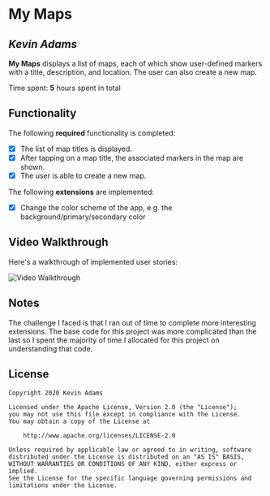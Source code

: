 # My Maps 

## *Kevin Adams*

**My Maps** displays a list of maps, each of which show user-defined markers with a title, description, and location. The user can also create a new map. 

Time spent: **5** hours spent in total

## Functionality 

The following **required** functionality is completed:

* [X] The list of map titles is displayed.
* [X] After tapping on a map title, the associated markers in the map are shown.
* [X] The user is able to create a new map.

The following **extensions** are implemented:

* [X] Change the color scheme of the app, e.g. the background/primary/secondary color

## Video Walkthrough

Here's a walkthrough of implemented user stories:

<img src='https://i.imgur.com/VO0MKxb.mp4' title='Video Walkthrough' width='' alt='Video Walkthrough' />

## Notes

The challenge I faced is that I ran out of time to complete more interesting extensions. The base code for this project was more complicated than the last so I spent the majority of time I allocated for this project on understanding that code.

## License

    Copyright 2020 Kevin Adams

    Licensed under the Apache License, Version 2.0 (the "License");
    you may not use this file except in compliance with the License.
    You may obtain a copy of the License at

        http://www.apache.org/licenses/LICENSE-2.0

    Unless required by applicable law or agreed to in writing, software
    distributed under the License is distributed on an "AS IS" BASIS,
    WITHOUT WARRANTIES OR CONDITIONS OF ANY KIND, either express or implied.
    See the License for the specific language governing permissions and
    limitations under the License.
